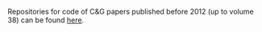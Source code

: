 Repositories for code of C&G papers published
before 2012 (up to volume 38) can be found
[here](https://iamg.org/iamg-publications/computers-geosciences/volumes).
